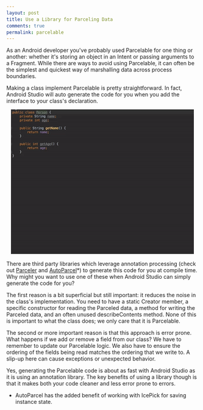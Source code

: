 ```yaml
---
layout: post
title: Use a Library for Parceling Data
comments: true
permalink: parcelable
---
```


<!-- excerpt.start -->
As an Android developer you've probably used Parcelable for one thing or another: whether it's storing an object in an Intent or passing arguments to a Fragment. While there are ways to avoid using Parcelable, it can often be the simplest and quickest way of marshalling data across process boundaries.

Making a class implement Parcelable is pretty straightforward. In fact, Android Studio will auto generate the code for you when you add the interface to your class's declaration.
<!-- excerpt.end -->

<div style="text-align: center;"><img src="../assets/parcelable.gif"></div>

There are third party libraries which leverage annotation processing (check out [Parceler](https://github.com/johncarl81/parceler) and [AutoParcel](https://github.com/frankiesardo/auto-parcel)*) to generate this code for you at compile time. Why might you want to use one of these when Android Studio can simply generate the code for you?

The first reason is a bit superficial but still important: it reduces the noise in the class's implementation. You need to have a static Creator member, a specific constructor for reading the Parceled data, a method for writing the Parceled data, and an often unused describeContents method. None of this is important to what the class does; we only care that it is Parcelable.

The second or more important reason is that this approach is error prone. What happens if we add or remove a field from our class? We have to remember to update our Parcelable logic. We also have to ensure the ordering of the fields being read matches the ordering that we write to. A slip-up here can cause exceptions or unexpected behavior.

Yes, generating the Parcelable code is about as fast with Android Studio as it is using an annotation library. The key benefits of using a library though is that it makes both your code cleaner and less error prone to errors.

* AutoParcel has the added benefit of working with IcePick for saving instance state.